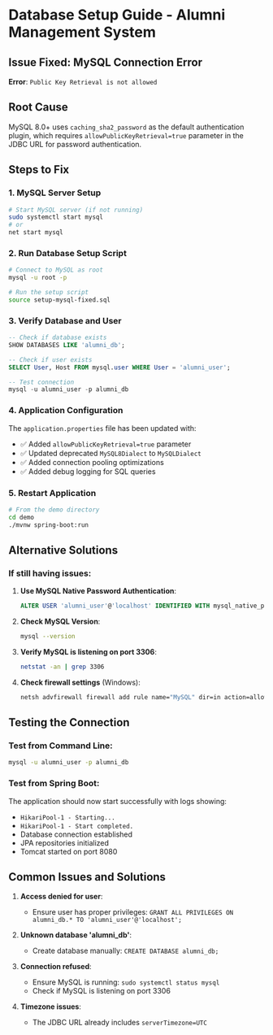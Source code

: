 # Database Setup Guide - Alumni Management System

## Issue Fixed: MySQL Connection Error
**Error**: `Public Key Retrieval is not allowed`

## Root Cause
MySQL 8.0+ uses `caching_sha2_password` as the default authentication plugin, which requires `allowPublicKeyRetrieval=true` parameter in the JDBC URL for password authentication.

## Steps to Fix

### 1. MySQL Server Setup
```bash
# Start MySQL server (if not running)
sudo systemctl start mysql
# or
net start mysql
```

### 2. Run Database Setup Script
```bash
# Connect to MySQL as root
mysql -u root -p

# Run the setup script
source setup-mysql-fixed.sql
```

### 3. Verify Database and User
```sql
-- Check if database exists
SHOW DATABASES LIKE 'alumni_db';

-- Check if user exists
SELECT User, Host FROM mysql.user WHERE User = 'alumni_user';

-- Test connection
mysql -u alumni_user -p alumni_db
```

### 4. Application Configuration
The `application.properties` file has been updated with:
- ✅ Added `allowPublicKeyRetrieval=true` parameter
- ✅ Updated deprecated `MySQL8Dialect` to `MySQLDialect`
- ✅ Added connection pooling optimizations
- ✅ Added debug logging for SQL queries

### 5. Restart Application
```bash
# From the demo directory
cd demo
./mvnw spring-boot:run
```

## Alternative Solutions

### If still having issues:

1. **Use MySQL Native Password Authentication**:
   ```sql
   ALTER USER 'alumni_user'@'localhost' IDENTIFIED WITH mysql_native_password BY 'alumni123';
   ```

2. **Check MySQL Version**:
   ```bash
   mysql --version
   ```

3. **Verify MySQL is listening on port 3306**:
   ```bash
   netstat -an | grep 3306
   ```

4. **Check firewall settings** (Windows):
   ```bash
   netsh advfirewall firewall add rule name="MySQL" dir=in action=allow protocol=TCP localport=3306
   ```

## Testing the Connection

### Test from Command Line:
```bash
mysql -u alumni_user -p alumni_db
```

### Test from Spring Boot:
The application should now start successfully with logs showing:
- `HikariPool-1 - Starting...`
- `HikariPool-1 - Start completed.`
- Database connection established
- JPA repositories initialized
- Tomcat started on port 8080

## Common Issues and Solutions

1. **Access denied for user**:
   - Ensure user has proper privileges: `GRANT ALL PRIVILEGES ON alumni_db.* TO 'alumni_user'@'localhost';`

2. **Unknown database 'alumni_db'**:
   - Create database manually: `CREATE DATABASE alumni_db;`

3. **Connection refused**:
   - Ensure MySQL is running: `sudo systemctl status mysql`
   - Check if MySQL is listening on port 3306

4. **Timezone issues**:
   - The JDBC URL already includes `serverTimezone=UTC`
